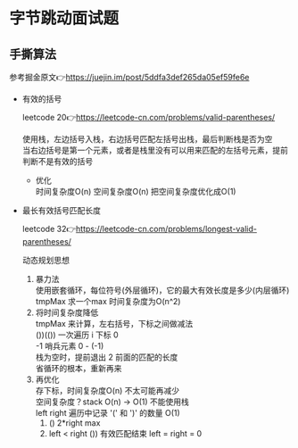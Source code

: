 # 字节跳动面试题

## 手撕算法 
   参考掘金原文👉https://juejin.im/post/5ddfa3def265da05ef59fe6e

- 有效的括号  

  leetcode 20👉https://leetcode-cn.com/problems/valid-parentheses/  

  使用栈，左边括号入栈，右边括号匹配左括号出栈，最后判断栈是否为空  
  当右边括号是第一个元素，或者是栈里没有可以用来匹配的左括号元素，提前判断不是有效的括号  

  - 优化  
    时间复杂度O(n)  空间复杂度O(n)
    把空间复杂度优化成O(1)

- 最长有效括号匹配长度  

  leetcode 32👉https://leetcode-cn.com/problems/longest-valid-parentheses/  

  动态规划思想  

  1. 暴力法  
     使用嵌套循环，每位符号(外层循环)，它的最大有效长度是多少(内层循环)  tmpMax
     求一个max 
     时间复杂度为O(n^2)  
  2. 将时间复杂度降低  
     tmpMax 来计算，左右括号，下标之间做减法  
     ())(()) 
     一次遍历  i 下标 0  
     -1 哨兵元素 0 - (-1)  
     栈为空时，提前退出 2 前面的匹配的长度  
     省循环的根本，重新再来  
  3. 再优化  
     存下标，时间复杂度O(n) 不太可能再减少  
     空间复杂度？stack O(n) -> O(1) 不能使用栈  
     left right 遍历中记录 '(' 和 ')' 的数量 O(1)  
     1. () 2*right max  
     2. left < right  ()) 有效匹配结束 left = right = 0  
     
